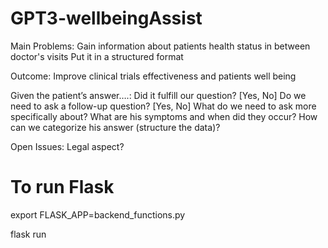 # GPT3-wellbeingAssist

Main Problems: 
Gain information about patients health status in between doctor's visits 
Put it in a structured format

Outcome: 
Improve clinical trials effectiveness and patients well being

Given the patient’s answer….: 
Did it fulfill our question? [Yes, No]
Do we need to ask a follow-up question? [Yes, No]
What do we need to ask more specifically about? 
What are his symptoms and when did they occur? 
How can we categorize his answer (structure the data)? 

Open Issues: 
Legal aspect?

# To run Flask
export FLASK_APP=backend_functions.py 

flask run
